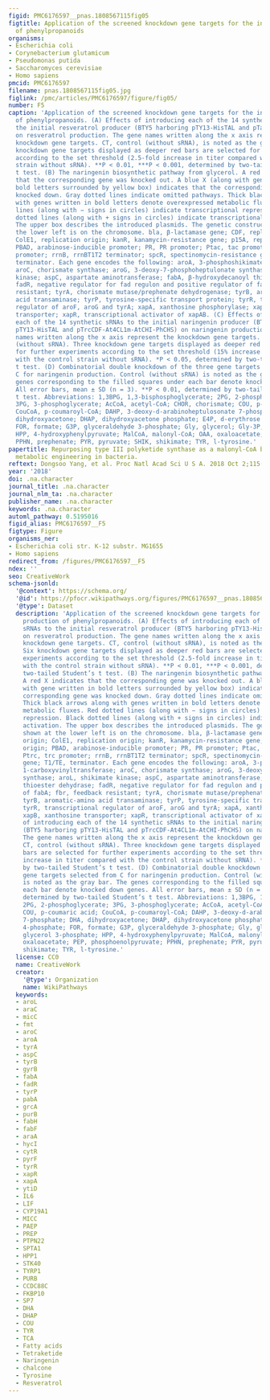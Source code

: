 ```yaml
---
figid: PMC6176597__pnas.1808567115fig05
figtitle: Application of the screened knockdown gene targets for the increased production
  of phenylpropanoids
organisms:
- Escherichia coli
- Corynebacterium glutamicum
- Pseudomonas putida
- Saccharomyces cerevisiae
- Homo sapiens
pmcid: PMC6176597
filename: pnas.1808567115fig05.jpg
figlink: /pmc/articles/PMC6176597/figure/fig05/
number: F5
caption: 'Application of the screened knockdown gene targets for the increased production
  of phenylpropanoids. (A) Effects of introducing each of the 14 synthetic sRNAs to
  the initial resveratrol producer (BTY5 harboring pTY13-HisTAL and pTacCDF-VvSTS-At4CL1m)
  on resveratrol production. The gene names written along the x axis represent the
  knockdown gene targets. CT, control (without sRNA), is noted as the gray bar. Six
  knockdown gene targets displayed as deeper red bars are selected for further experiments
  according to the set threshold (2.5-fold increase in titer compared with the control
  strain without sRNA). **P < 0.01, ***P < 0.001, determined by two-tailed Student’s
  t test. (B) The naringenin biosynthetic pathway from glycerol. A red X indicates
  that the corresponding gene was knocked out. A blue X (along with gene written in
  bold letters surrounded by yellow box) indicates that the corresponding gene was
  knocked down. Gray dotted lines indicate omitted pathways. Thick black arrows along
  with genes written in bold letters denote overexpressed metabolic fluxes. Red dotted
  lines (along with − signs in circles) indicate transcriptional repression. Black
  dotted lines (along with + signs in circles) indicate transcriptional activation.
  The upper box describes the introduced plasmids. The genetic construct shown at
  the lower left is on the chromosome. bla, β-lactamase gene; CDF, replication origin;
  ColE1, replication origin; kanR, kanamycin-resistance gene; p15A, replication origin;
  PBAD, arabinose-inducible promoter; PR, PR promoter; Ptac, tac promoter; Ptrc, trc
  promoter; rrnB, rrnBT1T2 terminator; spcR, spectinomycin-resistance gene; T1/TE,
  terminator. Each gene encodes the following: aroA, 3-phosphoshikimate 1-carboxyvinyltransferase;
  aroC, chorismate synthase; aroG, 3-deoxy-7-phosphoheptulonate synthase; aroL, shikimate
  kinase; aspC, aspartate aminotransferase; fabA, β-hydroxydecanoyl thioester dehydrase;
  fadR, negative regulator for fad regulon and positive regulator of fabA; fbr, feedback
  resistant; tyrA, chorismate mutase/prephenate dehydrogenase; tyrB, aromatic-amino
  acid transaminase; tyrP, tyrosine-specific transport protein; tyrR, transcriptional
  regulator of aroF, aroG and tyrA; xapA, xanthosine phosphorylase; xapB, xanthosine
  transporter; xapR, transcriptional activator of xapAB. (C) Effects of introducing
  each of the 14 synthetic sRNAs to the initial naringenin producer (BTY5 harboring
  pTY13-HisTAL and pTrcCDF-At4CL1m-AtCHI-PhCHS) on naringenin production. The gene
  names written along the x axis represent the knockdown gene targets. CT, control
  (without sRNA). Three knockdown gene targets displayed as deeper red bars are selected
  for further experiments according to the set threshold (15% increase in titer compared
  with the control strain without sRNA). *P < 0.05, determined by two-tailed Student’s
  t test. (D) Combinatorial double knockdown of the three gene targets selected from
  C for naringenin production. Control (without sRNA) is noted as the gray bar. The
  genes corresponding to the filled squares under each bar denote knocked down genes.
  All error bars, mean ± SD (n = 3). **P < 0.01, determined by two-tailed Student’s
  t test. Abbreviations: 1,3BPG, 1,3-bisphosphoglycerate; 2PG, 2-phosphoglycerate;
  3PG, 3-phosphoglycerate; AcCoA, acetyl-CoA; CHOR, chorismate; COU, p-coumaric acid;
  CouCoA, p-coumaroyl-CoA; DAHP, 3-deoxy-d-arabinoheptulosonate 7-phosphate; DHA,
  dihydroxyacetone; DHAP, dihydroxyacetone phosphate; E4P, d-erythrose 4-phosphate;
  FOR, formate; G3P, glyceraldehyde 3-phosphate; Gly, glycerol; Gly-3P, glycerol 3-phosphate;
  HPP, 4-hydroxyphenylpyruvate; MalCoA, malonyl-CoA; OAA, oxaloacetate; PEP, phosphoenolpyruvate;
  PPHN, prephenate; PYR, pyruvate; SHIK, shikimate; TYR, l-tyrosine.'
papertitle: Repurposing type III polyketide synthase as a malonyl-CoA biosensor for
  metabolic engineering in bacteria.
reftext: Dongsoo Yang, et al. Proc Natl Acad Sci U S A. 2018 Oct 2;115(40):9835-9844.
year: '2018'
doi: .na.character
journal_title: .na.character
journal_nlm_ta: .na.character
publisher_name: .na.character
keywords: .na.character
automl_pathway: 0.5195016
figid_alias: PMC6176597__F5
figtype: Figure
organisms_ner:
- Escherichia coli str. K-12 substr. MG1655
- Homo sapiens
redirect_from: /figures/PMC6176597__F5
ndex: ''
seo: CreativeWork
schema-jsonld:
  '@context': https://schema.org/
  '@id': https://pfocr.wikipathways.org/figures/PMC6176597__pnas.1808567115fig05.html
  '@type': Dataset
  description: 'Application of the screened knockdown gene targets for the increased
    production of phenylpropanoids. (A) Effects of introducing each of the 14 synthetic
    sRNAs to the initial resveratrol producer (BTY5 harboring pTY13-HisTAL and pTacCDF-VvSTS-At4CL1m)
    on resveratrol production. The gene names written along the x axis represent the
    knockdown gene targets. CT, control (without sRNA), is noted as the gray bar.
    Six knockdown gene targets displayed as deeper red bars are selected for further
    experiments according to the set threshold (2.5-fold increase in titer compared
    with the control strain without sRNA). **P < 0.01, ***P < 0.001, determined by
    two-tailed Student’s t test. (B) The naringenin biosynthetic pathway from glycerol.
    A red X indicates that the corresponding gene was knocked out. A blue X (along
    with gene written in bold letters surrounded by yellow box) indicates that the
    corresponding gene was knocked down. Gray dotted lines indicate omitted pathways.
    Thick black arrows along with genes written in bold letters denote overexpressed
    metabolic fluxes. Red dotted lines (along with − signs in circles) indicate transcriptional
    repression. Black dotted lines (along with + signs in circles) indicate transcriptional
    activation. The upper box describes the introduced plasmids. The genetic construct
    shown at the lower left is on the chromosome. bla, β-lactamase gene; CDF, replication
    origin; ColE1, replication origin; kanR, kanamycin-resistance gene; p15A, replication
    origin; PBAD, arabinose-inducible promoter; PR, PR promoter; Ptac, tac promoter;
    Ptrc, trc promoter; rrnB, rrnBT1T2 terminator; spcR, spectinomycin-resistance
    gene; T1/TE, terminator. Each gene encodes the following: aroA, 3-phosphoshikimate
    1-carboxyvinyltransferase; aroC, chorismate synthase; aroG, 3-deoxy-7-phosphoheptulonate
    synthase; aroL, shikimate kinase; aspC, aspartate aminotransferase; fabA, β-hydroxydecanoyl
    thioester dehydrase; fadR, negative regulator for fad regulon and positive regulator
    of fabA; fbr, feedback resistant; tyrA, chorismate mutase/prephenate dehydrogenase;
    tyrB, aromatic-amino acid transaminase; tyrP, tyrosine-specific transport protein;
    tyrR, transcriptional regulator of aroF, aroG and tyrA; xapA, xanthosine phosphorylase;
    xapB, xanthosine transporter; xapR, transcriptional activator of xapAB. (C) Effects
    of introducing each of the 14 synthetic sRNAs to the initial naringenin producer
    (BTY5 harboring pTY13-HisTAL and pTrcCDF-At4CL1m-AtCHI-PhCHS) on naringenin production.
    The gene names written along the x axis represent the knockdown gene targets.
    CT, control (without sRNA). Three knockdown gene targets displayed as deeper red
    bars are selected for further experiments according to the set threshold (15%
    increase in titer compared with the control strain without sRNA). *P < 0.05, determined
    by two-tailed Student’s t test. (D) Combinatorial double knockdown of the three
    gene targets selected from C for naringenin production. Control (without sRNA)
    is noted as the gray bar. The genes corresponding to the filled squares under
    each bar denote knocked down genes. All error bars, mean ± SD (n = 3). **P < 0.01,
    determined by two-tailed Student’s t test. Abbreviations: 1,3BPG, 1,3-bisphosphoglycerate;
    2PG, 2-phosphoglycerate; 3PG, 3-phosphoglycerate; AcCoA, acetyl-CoA; CHOR, chorismate;
    COU, p-coumaric acid; CouCoA, p-coumaroyl-CoA; DAHP, 3-deoxy-d-arabinoheptulosonate
    7-phosphate; DHA, dihydroxyacetone; DHAP, dihydroxyacetone phosphate; E4P, d-erythrose
    4-phosphate; FOR, formate; G3P, glyceraldehyde 3-phosphate; Gly, glycerol; Gly-3P,
    glycerol 3-phosphate; HPP, 4-hydroxyphenylpyruvate; MalCoA, malonyl-CoA; OAA,
    oxaloacetate; PEP, phosphoenolpyruvate; PPHN, prephenate; PYR, pyruvate; SHIK,
    shikimate; TYR, l-tyrosine.'
  license: CC0
  name: CreativeWork
  creator:
    '@type': Organization
    name: WikiPathways
  keywords:
  - aroL
  - araC
  - micC
  - fmt
  - aroC
  - aroA
  - tyrA
  - aspC
  - tyrB
  - gyrB
  - fabA
  - fadR
  - tyrP
  - pabA
  - grcA
  - purB
  - fabH
  - fabF
  - araA
  - hycI
  - cytR
  - pyrF
  - tyrR
  - xapR
  - xapA
  - ytiD
  - IL6
  - LIF
  - CYP19A1
  - MICC
  - PAEP
  - PREP
  - PTPN22
  - SPTA1
  - HPP1
  - STK40
  - TYRP1
  - PURB
  - CCDC88C
  - FKBP10
  - SP7
  - DHA
  - DHAP
  - COU
  - TYR
  - TCA
  - Fatty acids
  - Tetraketide
  - Naringenin
  - chalcone
  - Tyrosine
  - Resveratrol
---
```

